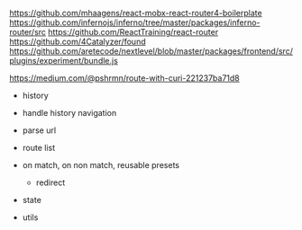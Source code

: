 https://github.com/mhaagens/react-mobx-react-router4-boilerplate
https://github.com/infernojs/inferno/tree/master/packages/inferno-router/src
https://github.com/ReactTraining/react-router
https://github.com/4Catalyzer/found
https://github.com/aretecode/nextlevel/blob/master/packages/frontend/src/plugins/experiment/bundle.js

https://medium.com/@pshrmn/route-with-curi-221237ba71d8

- history
- handle history navigation

- parse url
- route list

- on match, on non match, reusable presets
  - redirect

- state

- utils
